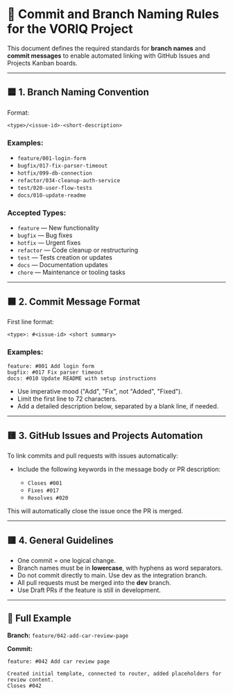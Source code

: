 # 📘 Commit and Branch Naming Rules for the VORIQ Project

This document defines the required standards for **branch names** and **commit messages** to enable automated linking with GitHub Issues and Projects Kanban boards.

---

## 🟦 1. Branch Naming Convention

Format:

```
<type>/<issue-id>-<short-description>
```

### Examples:

* `feature/001-login-form`
* `bugfix/017-fix-parser-timeout`
* `hotfix/099-db-connection`
* `refactor/034-cleanup-auth-service`
* `test/020-user-flow-tests`
* `docs/010-update-readme`

### Accepted Types:

* `feature` — New functionality
* `bugfix` — Bug fixes
* `hotfix` — Urgent fixes
* `refactor` — Code cleanup or restructuring
* `test` — Tests creation or updates
* `docs` — Documentation updates
* `chore` — Maintenance or tooling tasks

---

## 🟩 2. Commit Message Format

First line format:

```
<type>: #<issue-id> <short summary>
```

### Examples:

```
feature: #001 Add login form
bugfix: #017 Fix parser timeout
docs: #010 Update README with setup instructions
```

* Use imperative mood ("Add", "Fix", not "Added", "Fixed").
* Limit the first line to 72 characters.
* Add a detailed description below, separated by a blank line, if needed.

---

## 🟨 3. GitHub Issues and Projects Automation

To link commits and pull requests with issues automatically:

* Include the following keywords in the message body or PR description:

  * `Closes #001`
  * `Fixes #017`
  * `Resolves #020`

This will automatically close the issue once the PR is merged.

---

## 🟥 4. General Guidelines

* One commit = one logical change.
* Branch names must be in **lowercase**, with hyphens as word separators.
* Do not commit directly to main. Use dev as the integration branch.
* All pull requests must be merged into the **dev** branch.
* Use Draft PRs if the feature is still in development.

---

## 📎 Full Example

**Branch:**
`feature/042-add-car-review-page`

**Commit:**

```
feature: #042 Add car review page

Created initial template, connected to router, added placeholders for review content.
Closes #042
```
